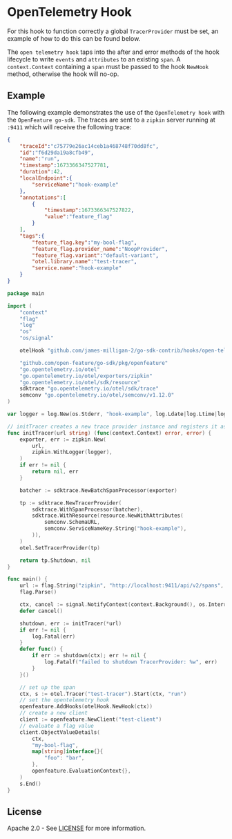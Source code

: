 # OpenTelemetry Hook

For this hook to function correctly a global `TracerProvider` must be set, an example of how to do this can be found below.

The `open telemetry hook` taps into the after and error methods of the hook lifecycle to write `events` and `attributes` to an existing `span`.
A `context.Context` containing a `span` must be passed to the hook `NewHook` method, otherwise the hook will no-op.

## Example
The following example demonstrates the use of the `OpenTelemetry hook` with the `OpenFeature go-sdk`. The traces are sent to a `zipkin` server running at `:9411` which will receive the following trace:
```json
{
	"traceId":"c75779e26ac14ceb1a468748f70dd8fc",
	"id":"f6d29da19a8cfb49",
	"name":"run",
	"timestamp":1673366347527781,
	"duration":42,
	"localEndpoint":{
		"serviceName":"hook-example"
	},
	"annotations":[
		{
			"timestamp":1673366347527822,
			"value":"feature_flag"
		}
	],
	"tags":{
		"feature_flag.key":"my-bool-flag",
		"feature_flag.provider_name":"NoopProvider",
		"feature_flag.variant":"default-variant",
		"otel.library.name":"test-tracer",
		"service.name":"hook-example"
	}
}       
```

```go
package main

import (
	"context"
	"flag"
	"log"
	"os"
	"os/signal"

	otelHook "github.com/james-milligan-2/go-sdk-contrib/hooks/open-telemetry/pkg"

	"github.com/open-feature/go-sdk/pkg/openfeature"
	"go.opentelemetry.io/otel"
	"go.opentelemetry.io/otel/exporters/zipkin"
	"go.opentelemetry.io/otel/sdk/resource"
	sdktrace "go.opentelemetry.io/otel/sdk/trace"
	semconv "go.opentelemetry.io/otel/semconv/v1.12.0"
)

var logger = log.New(os.Stderr, "hook-example", log.Ldate|log.Ltime|log.Llongfile)

// initTracer creates a new trace provider instance and registers it as global trace provider.
func initTracer(url string) (func(context.Context) error, error) {
	exporter, err := zipkin.New(
		url,
		zipkin.WithLogger(logger),
	)
	if err != nil {
		return nil, err
	}

	batcher := sdktrace.NewBatchSpanProcessor(exporter)

	tp := sdktrace.NewTracerProvider(
		sdktrace.WithSpanProcessor(batcher),
		sdktrace.WithResource(resource.NewWithAttributes(
			semconv.SchemaURL,
			semconv.ServiceNameKey.String("hook-example"),
		)),
	)
	otel.SetTracerProvider(tp)

	return tp.Shutdown, nil
}

func main() {
	url := flag.String("zipkin", "http://localhost:9411/api/v2/spans", "zipkin url")
	flag.Parse()

	ctx, cancel := signal.NotifyContext(context.Background(), os.Interrupt)
	defer cancel()

	shutdown, err := initTracer(*url)
	if err != nil {
		log.Fatal(err)
	}
	defer func() {
		if err := shutdown(ctx); err != nil {
			log.Fatalf("failed to shutdown TracerProvider: %w", err)
		}
	}()

	// set up the span
	ctx, s := otel.Tracer("test-tracer").Start(ctx, "run")
	// set the opentelemetry hook
	openfeature.AddHooks(otelHook.NewHook(ctx))
	// create a new client
	client := openfeature.NewClient("test-client")
	// evaluate a flag value
	client.ObjectValueDetails(
		ctx,
		"my-bool-flag",
		map[string]interface{}{
			"foo": "bar",
		},
		openfeature.EvaluationContext{},
	)
	s.End()
}

```

## License

Apache 2.0 - See [LICENSE](./../../LICENSE) for more information.

